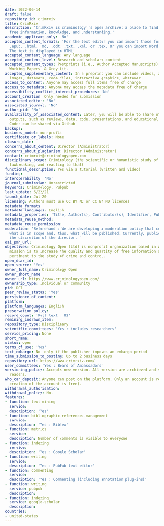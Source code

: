 ```yaml
---
date: 2022-06-14
draft: false
repository_id: crimrxiv
title: CrimRxiv
description: 'CrimRxiv is criminology''s open archive: a place to find and provide
  free information, knowledge, and understanding.'
academic_applicant_only: 'No'
accepted_content_formats: 'For the text editor you can import those formats : .docx,
  .epub, .html, .md, .odt, .txt, .xml, or .tex. Or you can import Word or PDF file.
  The text is displayed in HTML'
accepted_content_language: Any language
accepted_content_level: Research and scholary content
accepted_content_types: Postprints (i.e., Author Accepted Manuscripts), Preprints,
  Working Papers, & Grey Lit.
accepted_supplementary_content: In a preprint you can include videos, audio clips,
  images, datasets, code files, interactive graphics, whatever.
access_to_content: Anyone may access full items free of charge
access_to_metadata: Anyone may access the metadata free of charge
accessibility_conflict_interest_procedures: 'No'
account_creation: Only needed for submission
associated_editor: 'No'
associated_journal: 'No'
author_pid: 'No'
availability_of_associated_content: Later, you will be able to share other criminological
  outputs, such as reviews, data, code, presentations, and educational materials.
  Codes can be shared via Github
backups:
business_model: non-profit
certificate_or_labels: None
closure_date:
concerns_about_content: Director (Administrator)
concerns_about_plagiarism: Director (Administrator)
contact: crimrxiv@criminologyopen.com
disciplinary_scope: Criminology (the scientific or humanistic study of lawmaking,
  lawbreaking, and reacting to that)
functional_description: Yes via a tutorial (written and video)
funding:
interoperability: 'No'
journal_submission: Unrestricted
keywords: Criminology, Pubpub
last_update: 6/22/21
launch_date: Jul-20
licensing: Authors must use CC BY NC or CC BY ND licences
metadata_formats:
metadata_languages: English
metadata_properties: 'Title, Author(s), Contributor(s), Identifier, Published on, '
metadata_reuse_method:
metadata_reuse_permission:
moderation: 'Beforehand : We are developing a moderation policy that concretely specifies
  what is in scope and, thus, what will be published. Currently, publication is at
  the discretion of the director. '
oai_pmh_url:
objectives: Criminology Open (Ltd) is nonprofit organization based in Atlanta. Our
  mission is to increase the quality and quantity of free information and knowledge
  pertinent to the study of crime and control.
open_doar_id:
open_source: 'Yes'
owner_full_name: Criminology Open
owner_short_name:
owner_url: https://www.criminologyopen.com/
ownership_type: Individual or community
pid: DOI
peer_review_status: 'Yes'
persistence_of_content:
platform:
platform_languages: English
preservation_policy:
record_count: 'Full text : 83'
remining_indrawn_item:
repository_type: Disciplinary
scientific_committees: 'Yes : includes researchers'
service_pricing: None
short_name:
status: open
terms_of_use: 'Yes'
text_embargo: No, only if the publisher imposes an embargo period
time_submission_to_posting: Up to 2 business days
repository_url: https://www.crimrxiv.com/
user_committees: 'Yes : Board of Ambassadors'
versioning_policy: Accepts new version. All version are archieved and visible for
  readers.
who_can_deposit: Anyone can post on the platform. Only an account is required ( The
  creation of the account is free).
withdrawal_authorisation:
withdrawal_policy: No.
features:
- function: text-mining
  service:
  description: 'Yes'
- function: bibliographic-references-management
  service:
  description: 'Yes : Bibtex'
- function: metrics
  service:
  description: Number of comments is visible to everyone
- function: indexing
  service:
  description: 'Yes : Google Scholar'
- function: writing
  service:
  description: 'Yes : PubPub text editor'
- function: commenting
  service:
  description: 'Yes : Commenting (including annotation plug-ins)'
- function: writing
  service: pubpub
  description:
- function: indexing
  service: google-scholar
  description:
countries:
- united-states
---
```



